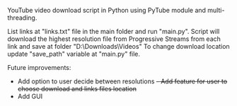 YouTube video download script in Python using PyTube module and multi-threading.

List links at "links.txt" file in the main folder and run "main.py".
Script will download the highest resolution file from Progressive Streams from each link and save at folder "D:\Downloads\Videos"
To change download location update "save_path" variable at "main.py" file.

Future improvements:
- Add option to user decide between resolutions
~~- Add feature for user to choose download and links files location~~
- Add GUI

